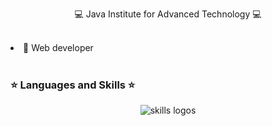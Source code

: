 <p align='center'>💻 Java Institute for Advanced Technology 💻</p>
<br>

<div>
  <li> 📡 Web developer </li>
<!--   <li> 🔦 Interested in <i>machine learning</i> | <i>web dev.</i> | <i>Mobile app dev.</i> </li> -->
</div>

<br>

### ⭐ Languages and Skills ⭐
<p align="center"> 
<img src="https://skillicons.dev/icons?i=js,ts,c,cpp,py,nodejs,java,kotlin,dart,r,octave,php,scala,html,css,tailwind,react,express,redux,materialui,sequelize,flutter,vscode,postman,mysql,postgres,mongodb,git,github,figma" alt="skills logos" /> <br>
</p>
